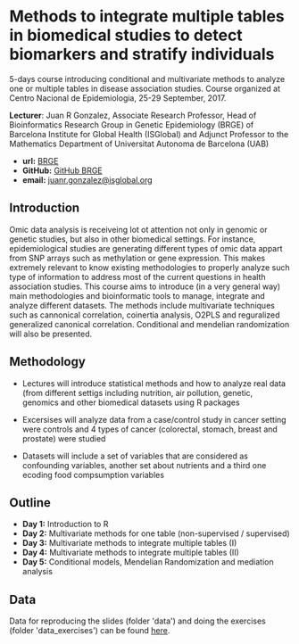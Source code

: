 # Methods to integrate multiple tables in biomedical studies to detect biomarkers and stratify individuals

5-days course introducing conditional and multivariate methods to analyze one or multiple tables in disease association studies. 
Course organized at Centro Nacional de Epidemiologia, 25-29 September, 2017.


**Lecturer**: Juan R Gonzalez, Associate Research Professor, Head of Bioinformatics Research Group in Genetic Epidemiology (BRGE) of
Barcelona Institute for Global Health (ISGlobal) and Adjunct Professor to the Mathematics 
Department of Universitat Autonoma de Barcelona (UAB)

- **url:** [BRGE](http://brge.isglobal.org)
- **GitHub:** [GitHub BRGE](https://github.com/isglobal-brge)
- **email:** juanr.gonzalez@isglobal.org

## Introduction

Omic data analysis is receiveing lot ot attention not only in genomic or genetic studies, but also in other biomedical settings. For instance, epidemiological studies are generating different types of omic data appart from SNP arrays such as methylation or gene expression. This makes extremely relevant to know existing methodologies to properly analyze such type of information to address most of the current questions in health association studies. This course aims to introduce (in a very general way) main methodologies and bioinformatic tools to manage, integrate and analyze different datasets. The methods include multivariate techniques such as cannonical correlation, coinertia analysis, O2PLS and reguralized generalized canonical correlation. Conditional and mendelian randomization will also be presented.

## Methodology

- Lectures will introduce statistical methods and how to analyze real data (from different settigs including nutrition, air pollution, genetic, genomics and other biomedical datasets using R packages

- Excersises will analyze data from a case/control study in cancer setting were controls and 4 types of cancer (colorectal, stomach, breast and prostate) were studied
  
- Datasets will include a set of variables that are considered as confounding variables, another set about nutrients and a third one ecoding food compsumption variables

## Outline

- **Day 1:** Introduction to R
- **Day 2:** Multivariate methods for one table (non-supervised / supervised)
- **Day 3:** Multivariate methods to integrate multiple tables (I)
- **Day 4:** Multivariate methods to integrate multiple tables (II)
- **Day 5:** Conditional models, Mendelian Randomization and mediation analysis

## Data

Data for reproducing the slides (folder 'data') and doing the exercises (folder 'data_exercises') can be found [here](https://drive.google.com/file/d/0B9z3DpVIA7h6WEx0Q3Jkd00tYm8/view?usp=sharing). 
